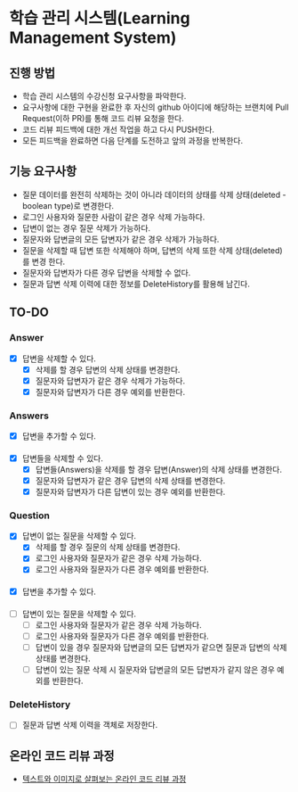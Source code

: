 # 학습 관리 시스템(Learning Management System)
## 진행 방법
* 학습 관리 시스템의 수강신청 요구사항을 파악한다.
* 요구사항에 대한 구현을 완료한 후 자신의 github 아이디에 해당하는 브랜치에 Pull Request(이하 PR)를 통해 코드 리뷰 요청을 한다.
* 코드 리뷰 피드백에 대한 개선 작업을 하고 다시 PUSH한다.
* 모든 피드백을 완료하면 다음 단계를 도전하고 앞의 과정을 반복한다.

## 기능 요구사항
* 질문 데이터를 완전히 삭제하는 것이 아니라 데이터의 상태를 삭제 상태(deleted - boolean type)로 변경한다.
* 로그인 사용자와 질문한 사람이 같은 경우 삭제 가능하다.
* 답변이 없는 경우 질문 삭제가 가능하다.
* 질문자와 답변글의 모든 답변자가 같은 경우 삭제가 가능하다.
* 질문을 삭제할 때 답변 또한 삭제해야 하며, 답변의 삭제 또한 삭제 상태(deleted)를 변경
  한다.
* 질문자와 답변자가 다른 경우 답변을 삭제할 수 없다.
* 질문과 답변 삭제 이력에 대한 정보를 DeleteHistory를 활용해 남긴다.

## TO-DO
### Answer
* [X] 답변을 삭제할 수 있다.
    * [X] 삭제를 할 경우 답변의 삭제 상태를 변경한다.
    * [X] 질문자와 답변자가 같은 경우 삭제가 가능하다.
    * [X] 질문자와 답변자가 다른 경우 예외를 반환한다.

### Answers
* [X] 답변을 추가할 수 있다.
####
* [X] 답변들을 삭제할 수 있다.
    * [X] 답변들(Answers)을 삭제를 할 경우 답변(Answer)의 삭제 상태를 변경한다.
    * [X] 질문자와 답변자가 같은 경우 답변의 삭제 상태를 변경한다.
    * [X] 질문자와 답변자가 다른 답변이 있는 경우 예외를 반환한다.

### Question
* [X] 답변이 없는 질문을 삭제할 수 있다.
    * [X] 삭제를 할 경우 질문의 삭제 상태를 변경한다.
    * [X] 로그인 사용자와 질문자가 같은 경우 삭제 가능하다.
    * [X] 로그인 사용자와 질문자가 다른 경우 예외를 반환한다.
####
* [X] 답변을 추가할 수 있다.
####
* [ ] 답변이 있는 질문을 삭제할 수 있다.
    * [ ] 로그인 사용자와 질문자가 같은 경우 삭제 가능하다.
    * [ ] 로그인 사용자와 질문자가 다른 경우 예외를 반환한다.
    * [ ] 답변이 있을 경우 질문자와 답변글의 모든 답변자가 같으면 질문과 답변의 삭제 상태를 변경한다.
    * [ ] 답변이 있는 질문 삭제 시 질문자와 답변글의 모든 답변자가 같지 않은 경우 예외를 반환한다.

### DeleteHistory
* [ ] 질문과 답변 삭제 이력을 객체로 저장한다.

## 온라인 코드 리뷰 과정
* [텍스트와 이미지로 살펴보는 온라인 코드 리뷰 과정](https://github.com/next-step/nextstep-docs/tree/master/codereview)
